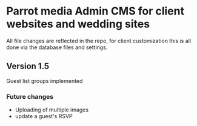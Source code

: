 # Parrot media Admin CMS for client websites and wedding sites
All file changes are reflected in the repo, for client customization this is all done via the database files and settings.

## Version 1.5

Guest list groups implemented

### Future changes

- Uploading of multiple images
- update a guest's RSVP


